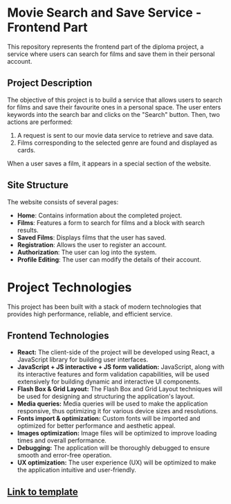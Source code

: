 # Movie Search and Save Service - Frontend Part

This repository represents the frontend part of the diploma project, a service where users can search for films and save them in their personal account.

## Project Description

The objective of this project is to build a service that allows users to search for films and save their favourite ones in a personal space. The user enters keywords into the search bar and clicks on the "Search" button. Then, two actions are performed:

1. A request is sent to our movie data service to retrieve and save data.
2. Films corresponding to the selected genre are found and displayed as cards.

When a user saves a film, it appears in a special section of the website.

## Site Structure

The website consists of several pages:

- **Home**: Contains information about the completed project.
- **Films**: Features a form to search for films and a block with search results.
- **Saved Films**: Displays films that the user has saved.
- **Registration**: Allows the user to register an account.
- **Authorization**: The user can log into the system.
- **Profile Editing**: The user can modify the details of their account.

# Project Technologies

This project has been built with a stack of modern technologies that provides high performance, reliable, and efficient service.

## Frontend Technologies

- **React:** The client-side of the project will be developed using React, a JavaScript library for building user interfaces.
- **JavaScript + JS interactive + JS form validation:** JavaScript, along with its interactive features and form validation capabilities, will be used extensively for building dynamic and interactive UI components.
- **Flash Box & Grid Layout:** The Flash Box and Grid Layout techniques will be used for designing and structuring the application's layout.
- **Media queries:** Media queries will be used to make the application responsive, thus optimizing it for various device sizes and resolutions.
- **Fonts import & optimization:** Custom fonts will be imported and optimized for better performance and aesthetic appeal.
- **Images optimization:** Image files will be optimized to improve loading times and overall performance.
- **Debugging:** The application will be thoroughly debugged to ensure smooth and error-free operation.
- **UX optimization:** The user experience (UX) will be optimized to make the application intuitive and user-friendly.

## [Link to template](https://disk.yandex.ru/d/Q4f6GTeyhs27HA)
